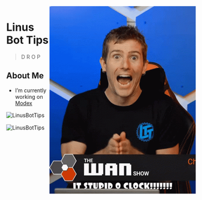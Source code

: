 <img src="Linus4.gif" align="right" />

# Linus Bot Tips
> D R O P


## About Me

-  I’m currently working on [Modex](https://modexbot.xyz)



<p><img align="center" src="https://github-readme-stats.vercel.app/api/top-langs?username=LinusBotTips&show_icons=true&locale=en&layout=compact" alt="LinusBotTips" /></p>

<p><img align="center" src="https://github-readme-streak-stats.herokuapp.com/?user=LinusBotTips&" alt="LinusBotTips" /></p>
